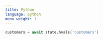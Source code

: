 ```yaml
---
title: Python
language: python
menu_weight: 1
---
```


```python
customers = await state.hvals('customers')
```